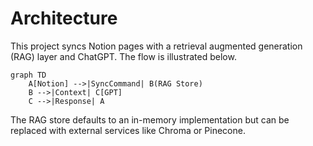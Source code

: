 # Architecture

This project syncs Notion pages with a retrieval augmented generation (RAG) layer
and ChatGPT. The flow is illustrated below.

```mermaid
graph TD
    A[Notion] -->|SyncCommand| B(RAG Store)
    B -->|Context| C[GPT]
    C -->|Response| A
```

The RAG store defaults to an in-memory implementation but can be replaced with
external services like Chroma or Pinecone.

